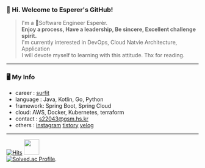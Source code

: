### 👋 Hi. Welcome to Esperer's GitHub! 

> I'm a Software Engineer Esperèr.  
> **Enjoy a process, Have a leadership, Be sincere, Excellent challenge spirit.**  
> I'm currently interested in DevOps, Cloud Natvie Architecture, Application  
> I will devote myself to learning with this attitude. Thx for reading.

---

### 🖥 My Info
- career : [surfit](https://my.surfit.io/w/1591080736)
- language : Java, Kotlin, Go, Python
- framework: Spring Boot, Spring Cloud
- cloud: AWS, Docker, Kubernetes, terraform
- contact : s22043@gsm.hs.kr
- others : [instagram](https://www.instagram.com/k_.hm/) [tistory](https://esperer.tistory.com/) [velog](https://velog.io/@hope0206)

---


[![Hits](https://hits.seeyoufarm.com/api/count/incr/badge.svg?url=https://github.com/esperar&count_bg=%239576FF&title_bg=%23555555&icon=kotlin.svg&icon_color=%23E7E7E7&title=hits&edge_flat=false)](https://hits.seeyoufarm.com)
 <img src="https://noticon-static.tammolo.com/dgggcrkxq/image/upload/v1566913507/noticon/hjit7mgl2inale9sj9uo.png" width="40" height="40" />  
[![Solved.ac Profile](http://mazassumnida.wtf/api/v2/generate_badge?boj=huemang)](https://solved.ac/huemang/). 

